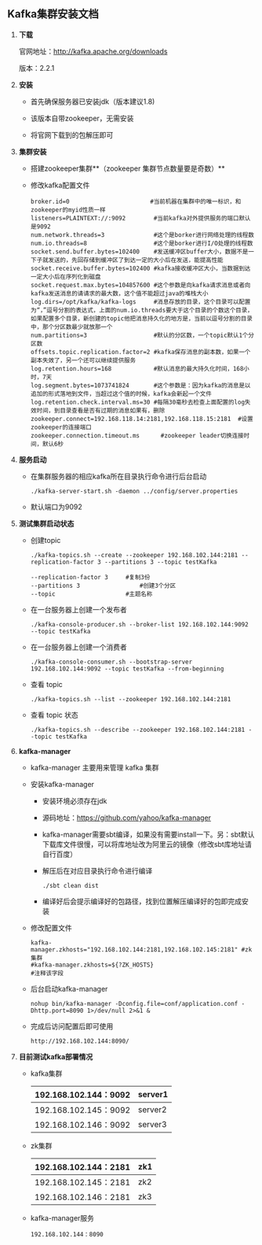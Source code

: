 ## Kafka集群安装文档

1. **下载**

   官网地址：<http://kafka.apache.org/downloads>

   版本：2.2.1

2. **安装**

   - 首先确保服务器已安装jdk（版本建议1.8)

   - 该版本自带zookeeper，无需安装

   - 将官网下载到的包解压即可

3. **集群安装**

   - 搭建zookeeper集群**（zookeeper 集群节点数量要是奇数）**

   - 修改kafka配置文件 

     ```
     broker.id=0     				   #当前机器在集群中的唯一标识，和zookeeper的myid性质一样
     listeners=PLAINTEXT://:9092        #当前kafka对外提供服务的端口默认是9092
     num.network.threads=3              #这个是borker进行网络处理的线程数
     num.io.threads=8                   #这个是borker进行I/O处理的线程数
     socket.send.buffer.bytes=102400    #发送缓冲区buffer大小，数据不是一下子就发送的，先回存储到缓冲区了到达一定的大小后在发送，能提高性能
     socket.receive.buffer.bytes=102400 #kafka接收缓冲区大小，当数据到达一定大小后在序列化到磁盘
     socket.request.max.bytes=104857600 #这个参数是向kafka请求消息或者向kafka发送消息的请请求的最大数，这个值不能超过java的堆栈大小
     log.dirs=/opt/kafka/kafka-logs     #消息存放的目录，这个目录可以配置为“，”逗号分割的表达式，上面的num.io.threads要大于这个目录的个数这个目录，如果配置多个目录，新创建的topic他把消息持久化的地方是，当前以逗号分割的目录中，那个分区数最少就放那一个
     num.partitions=3                   #默认的分区数，一个topic默认1个分区数  
     offsets.topic.replication.factor=2 #kafka保存消息的副本数，如果一个副本失效了，另一个还可以继续提供服务
     log.retention.hours=168            #默认消息的最大持久化时间，168小时，7天
     log.segment.bytes=1073741824       #这个参数是：因为kafka的消息是以追加的形式落地到文件，当超过这个值的时候，kafka会新起一个文件
     log.retention.check.interval.ms=30 #每隔30毫秒去检查上面配置的log失效时间，到目录查看是否有过期的消息如果有，删除
     zookeeper.connect=192.168.118.14:2181,192.168.118.15:2181  #设置zookeeper的连接端口
     zookeeper.connection.timeout.ms	  #zookeeper leader切换连接时间，默认6秒
     ```

     [^必需修改参数：]: broker.id，zookeeper.connect，其他参数看情况修改

4. **服务启动**

   - 在集群服务器的相应kafka所在目录执行命令进行后台启动

     ```
     ./kafka-server-start.sh -daemon ../config/server.properties
     ```

   - 默认端口为9092

5. **测试集群启动状态**

   - 创建topic

     ```
     ./kafka-topics.sh --create --zookeeper 192.168.102.144:2181 --replication-factor 3 --partitions 3 --topic testKafka
     
     --replication-factor 3   	#复制3份
     --partitions 3 				#创建3个分区
     --topic 					#主题名称
     ```

   - 在一台服务器上创建一个发布者

     ```
     ./kafka-console-producer.sh --broker-list 192.168.102.144:9092 --topic testKafka
     ```

   - 在一台服务器上创建一个消费者

     ```
     ./kafka-console-consumer.sh --bootstrap-server 192.168.102.144:9092 --topic testKafka --from-beginning
     ```

   - 查看 topic

     ```
     ./kafka-topics.sh --list --zookeeper 192.168.102.144:2181
     ```

   - 查看 topic 状态

     ```
     ./kafka-topics.sh --describe --zookeeper 192.168.102.144:2181 --topic testKafka
     ```

     

6. **kafka-manager**

   - kafka-manager 主要用来管理 kafka 集群

   - 安装kafka-manager

     - 安装环境必须存在jdk

     - 源码地址：<https://github.com/yahoo/kafka-manager>

     - kafka-manager需要sbt编译，如果没有需要install一下。另：sbt默认下载库文件很慢，可以将库地址改为阿里云的镜像（修改sbt库地址请自行百度）

     - 解压后在对应目录执行命令进行编译

       ```
       ./sbt clean dist
       ```

     - 编译好后会提示编译好的包路径，找到位置解压编译好的包即完成安装

   - 修改配置文件

     ```
     kafka-manager.zkhosts="192.168.102.144:2181,192.168.102.145:2181" #zk集群
     #kafka-manager.zkhosts=${?ZK_HOSTS}   							  #注释该字段
     ```

   - 后台启动kafka-manager

     ```
     nohup bin/kafka-manager -Dconfig.file=conf/application.conf -Dhttp.port=8090 1>/dev/null 2>&1 &
     ```

   - 完成后访问配置后即可使用

     ```
     http://192.168.102.144:8090/
     ```

7. **目前测试kafka部署情况**

   - kafka集群

     | 192.168.102.144：9092 | server1 |
     | --------------------- | ------- |
     | 192.168.102.145：9092 | server2 |
     | 192.168.102.146：9092 | server3 |

   - zk集群

     | 192.168.102.144：2181 | zk1  |
     | --------------------- | ---- |
     | 192.168.102.145：2181 | zk2  |
     | 192.168.102.146：2181 | zk3  |

   - kafka-manager服务
   
     ```
     192.168.102.144：8090
     ```
   
     

